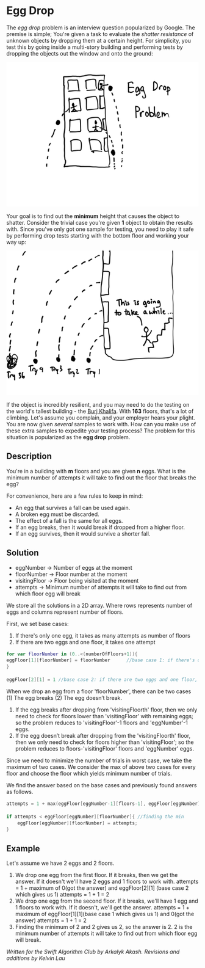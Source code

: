 # Egg Drop

The *egg drop* problem is an interview question popularized by Google. The premise is simple; You're given a task to evaluate the *shatter resistance* of unknown objects by dropping them at a certain height. For simplicity, you test this by going inside a multi-story building and performing tests by dropping the objects out the window and onto the ground:

![building with eggs being dropped](images/eggdrop.png)

Your goal is to find out the **minimum** height that causes the object to shatter. Consider the trivial case you're given **1** object to obtain the results with. Since you've only got one sample for testing, you need to play it safe by performing drop tests starting with the bottom floor and working your way up:

![dropping from first floor](images/eggdrop2.png)

If the object is incredibly resilient, and you may need to do the testing on the world's tallest building - the [Burj Khalifa](https://en.wikipedia.org/wiki/Burj_Khalifa). With **163** floors, that's a lot of climbing. Let's assume you complain, and your employer hears your plight. You are now given *several* samples to work with. How can you make use of these extra samples to expedite your testing process? The problem for this situation is popularized as the **egg drop** problem.

## Description

You're in a building with **m** floors and you are given **n** eggs. What is the minimum number of attempts it will take to find out the floor that breaks the egg?

For convenience, here are a few rules to keep in mind:

- An egg that survives a fall can be used again.
- A broken egg must be discarded.
- The effect of a fall is the same for all eggs.
- If an egg breaks, then it would break if dropped from a higher floor.
- If an egg survives, then it would survive a shorter fall.

## Solution

- eggNumber -> Number of eggs at the moment
- floorNumber -> Floor number at the moment
- visitingFloor -> Floor being visited at the moment
- attempts -> Minimum number of attempts it will take to find out from which floor egg will break

We store all the solutions in a 2D array. Where rows represents number of eggs and columns represent number of floors. 

First, we set base cases:
1) If there's only one egg, it takes as many attempts as number of floors
2) If there are two eggs and one floor, it takes one attempt

```swift
for var floorNumber in (0..<(numberOfFloors+1)){
eggFloor[1][floorNumber] = floorNumber      //base case 1: if there's only one egg, it takes 'numberOfFloors' attempts
}

eggFloor[2][1] = 1 //base case 2: if there are two eggs and one floor, it takes one attempt
```

When we drop an egg from a floor 'floorNumber', there can be two cases (1) The egg breaks (2) The egg doesn’t break.

1) If the egg breaks after dropping from 'visitingFloorth' floor, then we only need to check for floors lower than 'visitingFloor' with remaining eggs; so the problem reduces to 'visitingFloor'-1 floors and 'eggNumber'-1 eggs.
2) If the egg doesn’t break after dropping from the 'visitingFloorth' floor, then we only need to check for floors higher than 'visitingFloor'; so the problem reduces to floors-'visitingFloor' floors and 'eggNumber' eggs.

Since we need to minimize the number of trials in worst case, we take the maximum of two cases. We consider the max of above two cases for every floor and choose the floor which yields minimum number of trials.

We find the answer based on the base cases and previously found answers as follows. 
```swift
attempts = 1 + max(eggFloor[eggNumber-1][floors-1], eggFloor[eggNumber][floorNumber-floors])//we add one taking into account the attempt we're taking at the moment

if attempts < eggFloor[eggNumber][floorNumber]{ //finding the min
    eggFloor[eggNumber][floorNumber] = attempts;
}
```
## Example
Let's assume we have 2 eggs and 2 floors.
1) We drop one egg from the first floor. If it breaks, then we get the answer. If it doesn't we'll have 2 eggs and 1 floors to work with.
    attempts = 1 + maximum of 0(got the answer) and eggFloor[2][1] (base case 2 which gives us 1)
    attempts = 1 + 1 = 2
2) We drop one egg from the second floor. If it breaks, we'll have 1 egg and 1 floors to work with. If it doesn't, we'll get the answer.
    attempts = 1 + maximum of eggFloor[1][1](base case 1 which gives us 1) and 0(got the answer)
    attempts = 1 + 1 = 2
3) Finding the minimum of 2 and 2 gives us 2, so the answer is 2. 
   2 is the minimum number of attempts it will take to find out from which floor egg will break.

*Written for the Swift Algorithm Club by Arkalyk Akash. Revisions and additions by Kelvin Lau*
